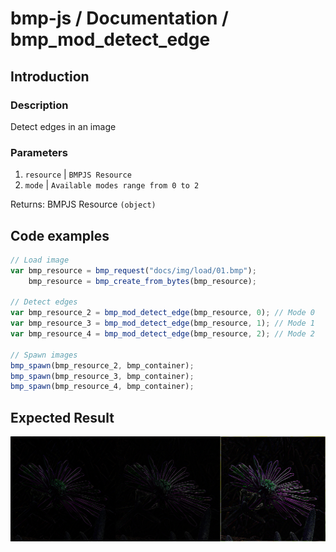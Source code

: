 # bmp-js / Documentation / bmp_mod_detect_edge
## Introduction

### Description

Detect edges in an image

### Parameters

1. `resource` | `BMPJS Resource`
2. `mode` | `Available modes range from 0 to 2`

Returns: BMPJS Resource `(object)`

## Code examples

```js
// Load image
var bmp_resource = bmp_request("docs/img/load/01.bmp");
    bmp_resource = bmp_create_from_bytes(bmp_resource);

// Detect edges
var bmp_resource_2 = bmp_mod_detect_edge(bmp_resource, 0); // Mode 0
var bmp_resource_3 = bmp_mod_detect_edge(bmp_resource, 1); // Mode 1
var bmp_resource_4 = bmp_mod_detect_edge(bmp_resource, 2); // Mode 2

// Spawn images
bmp_spawn(bmp_resource_2, bmp_container);
bmp_spawn(bmp_resource_3, bmp_container);
bmp_spawn(bmp_resource_4, bmp_container);
```

## Expected Result

![expected-result](./img/033.png)
